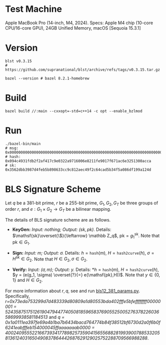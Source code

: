 # Test Machine
Apple MacBook Pro (14-inch, M4, 2024). Specs: Apple M4 chip (10-core CPU/16-core GPU), 24GB Unified Memory, macOS [Sequoia 15.3.1]
# Version
```shell
blst v0.3.15
# https://github.com/supranational/blst/archive/refs/tags/v0.3.15.tar.gz

bazel --version # bazel 8.2.1-homebrew
```
# Build
```shell
bazel build //:main --cxxopt=-std=c++14 -c opt --enable_bzlmod
```
# Run
```shell
./bazel-bin/main
# msg: 0x000000000000000000000000000000000000000000000000000000000000000000000000000000000000
# hash: 0x094c4931fdb2f2af417c9e0322a9716006e8211fe9017f671ac6e3251300acca
# sk: 0x3562dbb3987d4feb5b898633cc9c812aec49f2c64cad5b34f5a086df199a124d
```


# BLS Signature Scheme
Let $q$ be a $381$-bit prime, $r$ be a $255$-bit prime, $G_1, G_2, G_T$ be three groups of order $r$, and $e:G_1\times G_2\rightarrow  G_T$ be a bilinear mapping. 

The details of BLS signature scheme are as follows.

- **KeyGen:** *Input: nothing; Output: $(\mathsf{sk}, \mathsf{pk})$.* Details:
$\mathsf{sk}\overset{\$}{\leftarrow} \mathbb Z_q$, $\mathsf{pk} = g_1^{\mathsf{sk}}$. Note that $\mathsf{pk}\in G_1$.

- **Sign:** *Input: $m$; Output: $\sigma$.* Details: $h=\mathtt{hash}(m)$, $H=\mathtt{hash2curve}(h)$, $\sigma =H^{\mathsf{sk}}\in G_2$. Note that $H\in G_2, \sigma \in G_2$.

- **Verify:** *Input: $(\sigma, m)$; Output: $y$.* Details: *$h=\mathtt{hash}(m)$, $H=\mathtt{hash2curve}(h)$, $y = (e(g_1, \sigma) \overset{?}{=} e(\mathsf{pk},H))$. Note that $y\in \{0,1\}$ and $H\in G_2$.


For more information about $r, q$, see and run [bls12_381_params.py](bls12_381_params.py). 
Specifically, *r=0x73eda753299d7d483339d80809a1d80553bda402fffe5bfeffffffff00000001 = 52435875175126190479447740508185965837690552500527637822603658699938581184513* and  *q = 0x1a0111ea397fe69a4b1ba7b6434bacd764774b84f38512bf6730d2a0f6b0f6241eabfffeb154000045ffaaaaaaab0000 = 4002409555221667393417789825735904156556882819939007885332058136124031650490837864442687629129025752288709566988288*.
